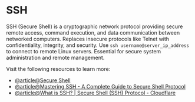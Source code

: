 # SSH

SSH (Secure Shell) is a cryptographic network protocol providing secure remote access, command execution, and data communication between networked computers. Replaces insecure protocols like Telnet with confidentiality, integrity, and security. Use `ssh username@server_ip_address` to connect to remote Linux servers. Essential for secure system administration and remote management.

Visit the following resources to learn more:

- [@article@Secure Shell](https://en.wikipedia.org/wiki/Secure_Shell)
- [@article@Mastering SSH - A Complete Guide to Secure Shell Protocol](https://www.socketxp.com/iot/ssh-secure-shell/)
- [@article@What is SSH? | Secure Shell (SSH) Protocol - Cloudflare](https://www.cloudflare.com/learning/access-management/what-is-ssh/)